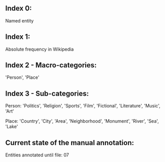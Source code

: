## Index 0:

Named entity

## Index 1:

Absolute frequency in Wikipedia

## Index 2 - Macro-categories: 

'Person', 'Place'

## Index 3 - Sub-categories:

Person: 'Politics', 'Religion', 'Sports', 'Film', 'Fictional', 'Literature', 'Music', 'Art'

Place: 'Country', 'City', 'Area', 'Neighborhood', 'Monument', 'River', 'Sea', 'Lake'

## Current state of the manual annotation:
Entities annotated until file: 07

